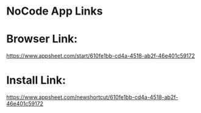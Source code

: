 # NoCode App Links

# Browser Link:
https://www.appsheet.com/start/610fe1bb-cd4a-4518-ab2f-46e401c59172

# Install Link:
https://www.appsheet.com/newshortcut/610fe1bb-cd4a-4518-ab2f-46e401c59172
